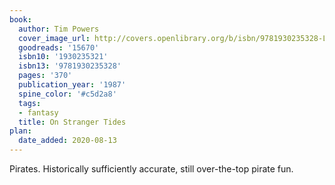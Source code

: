 ```yaml
---
book:
  author: Tim Powers
  cover_image_url: http://covers.openlibrary.org/b/isbn/9781930235328-L.jpg
  goodreads: '15670'
  isbn10: '1930235321'
  isbn13: '9781930235328'
  pages: '370'
  publication_year: '1987'
  spine_color: '#c5d2a8'
  tags:
  - fantasy
  title: On Stranger Tides
plan:
  date_added: 2020-08-13
---
```


Pirates. Historically sufficiently accurate, still over-the-top pirate fun.
